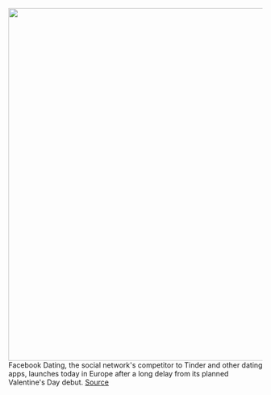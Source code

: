 <img src='https://cdn.vox-cdn.com/thumbor/2EPcQrWrik0P6k0FN6T1IXmSG7c=/0x0:2040x1360/1200x800/filters:focal(883x503:1209x829)/cdn.vox-cdn.com/uploads/chorus_image/image/67668971/acastro_180501_1777_facebook_dating_0001.0.jpg' width='700px' /><br/>
Facebook Dating, the social network's competitor to Tinder and other dating apps, launches today in Europe after a long delay from its planned Valentine's Day debut.
<a href='https://www.theverge.com/2020/10/21/21527217/facebook-dating-launch-delay-europe-tinder'> Source <a/>